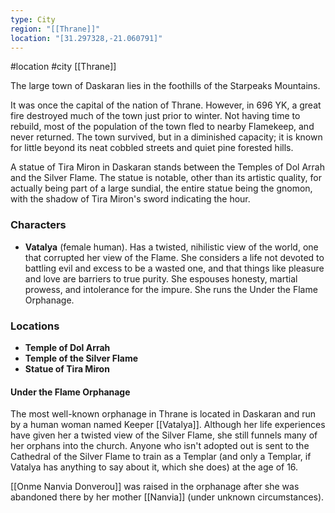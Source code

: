 ```yaml
---
type: City
region: "[[Thrane]]"
location: "[31.297328,-21.060791]"
---
```

 #location #city [[Thrane]]

The large town of Daskaran lies in the foothills of the Starpeaks Mountains.

It was once the capital of the nation of Thrane. However, in 696 YK, a great fire destroyed much of the town just prior to winter. Not having time to rebuild, most of the population of the town fled to nearby Flamekeep, and never returned. The town survived, but in a diminished capacity; it is known for little beyond its neat cobbled streets and quiet pine forested hills.

A statue of Tira Miron in Daskaran stands between the Temples of Dol Arrah and the Silver Flame. The statue is notable, other than its artistic quality, for actually being part of a large sundial, the entire statue being the gnomon, with the shadow of Tira Miron's sword indicating the hour.

### Characters

* **Vatalya** (female human). Has a twisted, nihilistic view of the world, one that corrupted her view of the Flame. She considers a life not devoted to battling evil and excess to be a wasted one, and that things like pleasure and love are barriers to true purity. She espouses honesty, martial prowess, and intolerance for the impure. She runs the Under the Flame Orphanage.

### Locations

* **Temple of Dol Arrah**
* **Temple of the Silver Flame**
* **Statue of Tira Miron**

#### Under the Flame Orphanage

The most well-known orphanage in Thrane is located in Daskaran and run by a human woman named Keeper [[Vatalya]]. Although her life experiences have given her a twisted view of the Silver Flame, she still funnels many of her orphans into the church. Anyone who isn't adopted out is sent to the Cathedral of the Silver Flame to train as a Templar (and only a Templar, if Vatalya has anything to say about it, which she does) at the age of 16.

[[Onme Nanvia Donverou]] was raised in the orphanage after she was abandoned there by her mother [[Nanvia]] (under unknown circumstances).
